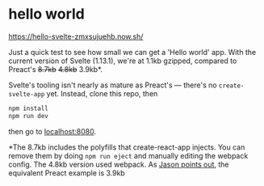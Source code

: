 # hello world

https://hello-svelte-zmxsujuehb.now.sh/

Just a quick test to see how small we can get a 'Hello world' app. With the current version of Svelte (1.13.1), we're at 1.1kb gzipped, compared to Preact's ~~8.7kb~~ ~~4.8kb~~ 3.9kb*.

Svelte's tooling isn't nearly as mature as Preact's — there's no `create-svelte-app` yet. Instead, clone this repo, then

```bash
npm install
npm run dev
```

then go to [localhost:8080](http://localhost:8080).

*The 8.7kb includes the polyfills that create-react-app injects. You can remove them by doing `npm run eject` and manually editing the webpack config. The 4.8kb version used webpack. As [Jason points out](https://gist.github.com/developit/2d7ce06b18b0660d5c81e4879fd09fc8), the equivalent Preact example is 3.9kb
